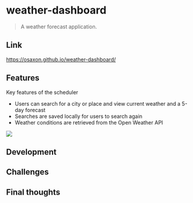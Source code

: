 # weather-dashboard

> A weather forecast application.

## Link

https://osaxon.github.io/weather-dashboard/ 

## Features

Key features of the scheduler
* Users can search for a city or place and view current weather and a 5-day forecast
* Searches are saved locally for users to search again
* Weather conditions are retrieved from the Open Weather API

<img src="./assets/main.png">

## Development



## Challenges 




## Final thoughts


